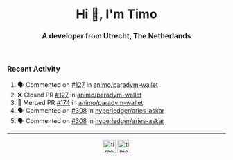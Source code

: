 <h1 align="center">Hi 👋, I'm Timo</h1>
<h3 align="center">A developer from Utrecht, The Netherlands</h3>
<br/>
<!-- https://github.com/rahuldkjain/github-profile-readme-generator --!>

<!--  <p align="left"><img src="https://github-readme-stats.vercel.app/api?username=timoglastra&show_icons=true&count_private=true&" alt="timoglastra" /></p> --!>

<!--
Github language stats
<p align="left"><img src="https://github-readme-stats.vercel.app/api/top-langs/?username=timoglastra&layout=compact" alt="timoglastra" /><p>
-->

<!-- Codestats language stats -->
<!-- <p align="left"><img src="https://codestats-readme.vercel.app/api/top-langs/?username=timoglastra&layout=compact&language_count=12" alt="timoglastra" /><p>    --!>
  
<h3>Recent Activity</h3>

<!--START_SECTION:activity-->
1. 🗣 Commented on [#127](https://github.com/animo/paradym-wallet/pull/127#issuecomment-2334782808) in [animo/paradym-wallet](https://github.com/animo/paradym-wallet)
2. ❌ Closed PR [#127](https://github.com/animo/paradym-wallet/pull/127) in [animo/paradym-wallet](https://github.com/animo/paradym-wallet)
3. 🎉 Merged PR [#174](https://github.com/animo/paradym-wallet/pull/174) in [animo/paradym-wallet](https://github.com/animo/paradym-wallet)
4. 🗣 Commented on [#308](https://github.com/hyperledger/aries-askar/pull/308#issuecomment-2334287863) in [hyperledger/aries-askar](https://github.com/hyperledger/aries-askar)
5. 🗣 Commented on [#308](https://github.com/hyperledger/aries-askar/pull/308#issuecomment-2334087794) in [hyperledger/aries-askar](https://github.com/hyperledger/aries-askar)
<!--END_SECTION:activity-->

---

<p align="center">
<a href="https://twitter.com/timoglastra" target="blank"><img align="center" src="https://cdn.jsdelivr.net/npm/simple-icons@3.0.1/icons/twitter.svg" alt="timoglastra" height="30" width="30" /></a>
<a href="https://linkedin.com/in/timoglastra" target="blank"><img align="center" src="https://cdn.jsdelivr.net/npm/simple-icons@3.0.1/icons/linkedin.svg" alt="timoglastra" height="30" width="30" /></a>
</p>



